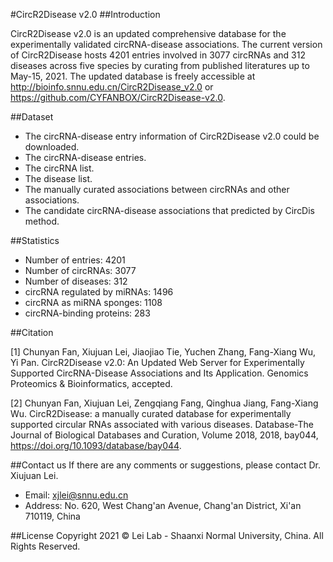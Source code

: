 #CircR2Disease v2.0
##Introduction

CircR2Disease v2.0 is an updated comprehensive database for the experimentally validated circRNA-disease associations. The current version of CircR2Disease hosts 4201 entries involved in 3077 circRNAs and 312 diseases across five species by curating from published literatures up to May-15, 2021. The updated database is freely accessible at http://bioinfo.snnu.edu.cn/CircR2Disease_v2.0 or https://github.com/CYFANBOX/CircR2Disease-v2.0.

##Dataset

* The circRNA-disease entry information of CircR2Disease v2.0 could be downloaded.
* The circRNA-disease entries.
* The circRNA list.
* The disease list.
* The manually curated associations between circRNAs and other associations.
* The candidate circRNA-disease associations that predicted by CircDis method.

##Statistics

* Number of entries: 4201
* Number of circRNAs: 3077
* Number of diseases: 312
* circRNA regulated by miRNAs: 1496
* circRNA as miRNA sponges: 1108
* circRNA-binding proteins: 283

##Citation

[1] Chunyan Fan, Xiujuan Lei, Jiaojiao Tie, Yuchen Zhang, Fang-Xiang Wu, Yi Pan. CircR2Disease v2.0: An Updated Web Server for Experimentally Supported CircRNA-Disease Associations and Its Application. Genomics Proteomics & Bioinformatics, accepted.

[2] Chunyan Fan, Xiujuan Lei, Zengqiang Fang, Qinghua Jiang, Fang-Xiang Wu. CircR2Disease: a manually curated database for experimentally supported circular RNAs associated with various diseases. Database-The Journal of Biological Databases and Curation, Volume 2018, 2018, bay044, https://doi.org/10.1093/database/bay044.


##Contact us
If there are any comments or suggestions, please contact Dr. Xiujuan Lei.

* Email: xjlei@snnu.edu.cn
* Address: No. 620, West Chang'an Avenue, Chang'an District, Xi'an 710119, China

##License
Copyright 2021 © Lei Lab - Shaanxi Normal University, China. All Rights Reserved.
